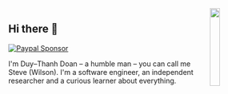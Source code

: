 <img width=20% align="right" src="https://ws-icons.thanhd.com/c/thanhdoan.svg" />

## Hi there 👋 
[![Paypal Sponsor](https://img.shields.io/static/v1?label=Sponsor&message=Paypal&logo=Paypal&labelColor=424242&link=%3Curl%3E&color=d1c7ab&style=flat-square&logoColor=ffffff)](https://www.paypal.me/duythanhvn)

I'm Duy–Thanh Doan – a humble man – you can call me Steve (Wilson). I'm a software engineer, an independent researcher and a curious learner about everything.

<!--
<img align="right" alt="Github Stats" src="https://thanh-github-stats.vercel.app/api?username=duythanhvn&hide=stars&count_private=true&show_icons=true&hide_border=true" />-->

<!--
### Get in touch
[<img align="left" alt="Personal site" width="35px" src="https://ws-icons.thanhd.com/gh-green/block-link.svg" />][website]
[<img align="left" alt="Linkedin" width="35px" src="https://ws-icons.thanhd.com/gh-green/block-linkedin.svg" />][linkedin]
[<img align="left" alt="Twitter" width="35px" src="https://ws-icons.thanhd.com/gh-green/block-twitter.svg" />][twitter]
[<img align="left" alt="Facebook Page" width="35px" src="https://ws-icons.thanhd.com/gh-green/block-facebook.svg" />][facebook-pg]
[<img align="left" alt="Dev.to" width="35px" src="https://ws-icons.thanhd.com/gh-green/block-devto.svg" />][dev.to]
[<img align="left" alt="Quora" width="35px" src="https://ws-icons.thanhd.com/gh-green/block-quora.svg" />][quora]
<!--[<img align="left" alt="Email" width="35px" src="https://ws-icons.thanhd.com/gh-green/block-mail.svg" />][email]-->
<br />
<!--
### Follow me
[<img align="left" alt="Medium" width="35px" src="https://ws-icons.thanhd.com/gh-green/block-medium-new.svg" />][medium]
[<img align="left" alt="Goodreads" width="35px" src="https://ws-icons.thanhd.com/gh-green/block-goodreads.svg" />][goodreads]
[<img align="left" alt="Instagram" width="35px" src="https://ws-icons.thanhd.com/gh-green/block-instagram.svg" />][instagram]
[<img align="left" alt="Soundcloud" width="35px" src="https://ws-icons.thanhd.com/gh-green/block-soundcloud.svg" />][soundcloud]
[<img align="left" alt="Spotify" width="35px" src="https://ws-icons.thanhd.com/gh-green/block-spotify.svg" />][spotify]
[<img align="left" alt="Youtube" width="35px" src="https://ws-icons.thanhd.com/gh-green/block-youtube.svg" />][youtube]
[<img align="left" alt="Facebook" width="35px" src="https://ws-icons.thanhd.com/gh-green/block-facebook.svg" />][facebook]
-->
<!-- GET IN TOUCH --><!--
[website]: https://duythanhdoan.com
[linkedin]: https://www.linkedin.com/in/duythanhvn/
[quora]: https://www.quora.com/profile/Duy-Thanh-Doan
[twitter]: https://twitter.com/intent/follow?screen_name=hithanhcs
[facebook-pg]: https://www.facebook.com/sayhi.thanh
[dev.to]: https://dev.to/duythanhvn
<!--[email]: -->
<!-- GET IN TOUCH -->
<!-- FOLLOW ME --><!--
[medium]: https://medium.com/@duythanhvn
[goodreads]: https://www.goodreads.com/duythanhvn
[instagram]: https://www.instagram.com/duythanhvn
[soundcloud]: https://soundcloud.com/duythanhvn
[spotify]: https://open.spotify.com/user/duythanhvn/
[youtube]: https://www.youtube.com/user/doanvoduythanhvn/
[facebook]: https://www.facebook.com/hithanhcs -->
<!-- FOLLOW ME --> 
